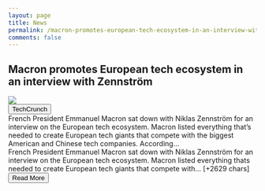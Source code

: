 ```yaml
---
layout: page
title: News
permalink: /macron-promotes-european-tech-ecosystem-in-an-interview-with-zennstrom
comments: false
---
```


<div class="row">
<div class="col-12">
<h2>Macron promotes European tech ecosystem in an interview with Zennström</h2>
</div>
</div>
<div class="row">
<div class="col-12">
<img src="https://techcrunch.com/wp-content/uploads/2020/12/GettyImages-1229102034.jpg?w=600">
</div>
</div>
<div class="row">
<div class="col-12 mt-2">
<button type="button" class="btn btn-outline-info">TechCrunch</button>
</div>
</div>
<div class="row">
<div class="col-12">
<div>French President Emmanuel Macron sat down with Niklas Zennström for an interview on the European tech ecosystem. Macron listed everything that’s needed to create European tech giants that compete with the biggest American and Chinese tech companies. According…</div>
</div>
</div>
<div class="row">
<div class="col-12">
<div>French President Emmanuel Macron sat down with Niklas Zennström for an interview on the European tech ecosystem. Macron listed everything thats needed to create European tech giants that compete with… [+2629 chars]</div>
</div>
</div>
<div class="row">
<div class="col-12 text-center">
<a href="http://techcrunch.com/2020/12/08/macron-promotes-european-tech-ecosystem-in-an-interview-with-zennstrom/">
<button type="button" class="btn btn-info">Read More</button>
</a>
</div>
</div>
